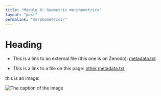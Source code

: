 ```yaml
---
title: "Module 8: Geometric morphometrics"
layout: "post" 
permalink: "morphometrics/"
---
```


# Heading

- This is a link to an external file (this one is on Zenodo): [metadata.txt](https://zenodo.org/record/8232301/files/metadata.txt?download=1) 

- This is a link to a file on this page: [other metadata.txt]({{site.baseurl}}/data/9_morphometrics/metadata.txt)

this is an image:

![The caption of the image]({{site.baseurl}}/images/Icon-SummerSchool-150x150.png)



